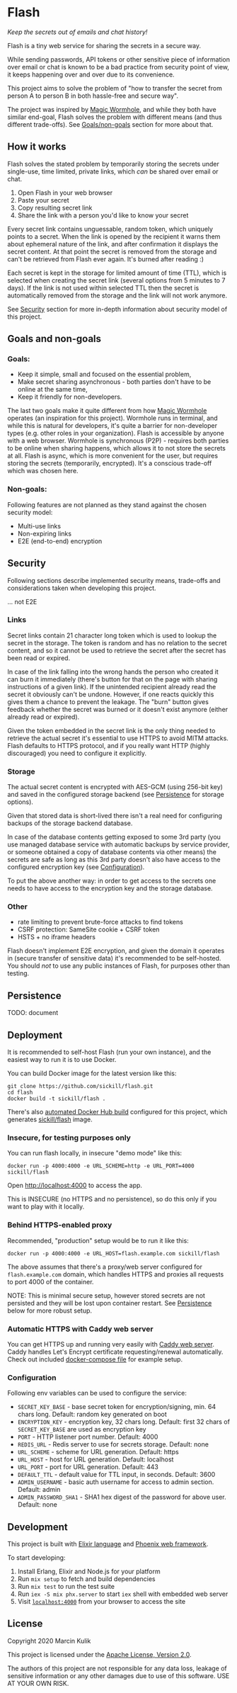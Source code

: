 # Flash

_Keep the secrets out of emails and chat history!_

Flash is a tiny web service for sharing the secrets in a secure way.

While sending passwords, API tokens or other sensitive piece of information
over email or chat is known to be a bad practice from security point of view,
it keeps happening over and over due to its convenience.

This project aims to solve the problem of "how to transfer the secret from
person A to person B in both hassle-free and secure way".

The project was inspired by [Magic
Wormhole](https://magic-wormhole.readthedocs.io), and while they both have
similar end-goal, Flash solves the problem with different means (and thus
different trade-offs). See [Goals/non-goals](#goals-and-non-goals) section
for more about that.

## How it works

Flash solves the stated problem by temporarily storing the secrets under
single-use, time limited, private links, which _can_ be shared over email or
chat.

1. Open Flash in your web browser
2. Paste your secret
3. Copy resulting secret link
4. Share the link with a person you'd like to know your secret

Every secret link contains unguessable, random token, which uniquely points
to a secret. When the link is opened by the recipient it warns them about
ephemeral nature of the link, and after confirmation it displays the secret
content. At that point the secret is removed from the storage and can't be
retrieved from Flash ever again. It's burned after reading :)

Each secret is kept in the storage for limited amount of time (TTL), which is
selected when creating the secret link (several options from 5 minutes to 7
days). If the link is not used within selected TTL then the secret is
automatically removed from the storage and the link will not work anymore.

See [Security](#security) section for more in-depth information about
security model of this project.

## Goals and non-goals

### Goals:

- Keep it simple, small and focused on the essential problem,
- Make secret sharing asynchronous - both parties don't have to be online at
  the same time,
- Keep it friendly for non-developers.

The last two goals make it quite different from how [Magic
Wormhole](https://magic-wormhole.readthedocs.io) operates (an inspiration for
this project). Wormhole runs in terminal, and while this is natural for
developers, it's quite a barrier for non-developer types (e.g. other roles in
your organization). Flash is accessible by anyone with a web browser.
Wormhole is synchronous (P2P) - requires both parties to be online when
sharing happens, which allows it to not store the secrets at all. Flash is
async, which is more convenient for the user, but requires storing the
secrets (temporarily, encrypted). It's a conscious trade-off which was chosen
here.

### Non-goals:

Following features are not planned as they stand against the chosen security model:

- Multi-use links
- Non-expiring links
- E2E (end-to-end) encryption

## Security

Following sections describe implemented security means, trade-offs and
considerations taken when developing this project.

... not E2E

### Links

Secret links contain 21 character long token which is used to lookup the
secret in the storage. The token is random and has no relation to the secret
content, and so it cannot be used to retrieve the secret after the secret has
been read or expired.

In case of the link falling into the wrong hands the person who created it
can burn it immediately (there's button for that on the page with sharing
instructions of a given link). If the unintended recipient already read the
secret it obviously can't be undone. However, if one reacts quickly this
gives them a chance to prevent the leakage. The "burn" button gives feedback
whether the secret was burned or it doesn't exist anymore (either already read
or expired).

Given the token embedded in the secret link is the only thing needed to
retrieve the actual secret it's essential to use HTTPS to avoid MITM attacks.
Flash defaults to HTTPS protocol, and if you really want HTTP (highly
discouraged) you need to configure it explicitly.

### Storage

The actual secret content is encrypted with AES-GCM (using 256-bit key) and
saved in the configured storage backend (see [Persistence](#persistence) for
storage options).

Given that stored data is short-lived there isn't a real need for configuring
backups of the storage backend database.

In case of the database contents getting exposed to some 3rd party (you use
managed database service with automatic backups by service provider, or
someone obtained a copy of database contents via other means) the secrets are
safe as long as this 3rd party doesn't also have access to the configured
encryption key (see [Configuration](#configuration)).

To put the above another way: in order to get access to the secrets one needs
to have access to the encryption key and the storage database.

### Other

- rate limiting to prevent brute-force attacks to find tokens
- CSRF protection: SameSite cookie + CSRF token
- HSTS + no iframe headers

Flash doesn't implement E2E encryption, and given the domain it operates in
(secure transfer of sensitive data) it's recommended to be self-hosted. You
should _not_ to use any public instances of Flash, for purposes other than
testing.

## Persistence

TODO: document

## Deployment

It is recommended to self-host Flash (run your own instance), and the easiest
way to run it is to use Docker.

You can build Docker image for the latest version like this:

    git clone https://github.com/sickill/flash.git
    cd flash
    docker build -t sickill/flash .

There's also [automated Docker Hub
build](https://docs.docker.com/docker-hub/builds/) configured for this
project, which generates
[sickill/flash](https://hub.docker.com/r/sickill/flash) image.

### Insecure, for testing purposes only

You can run flash locally, in insecure "demo mode" like this:

    docker run -p 4000:4000 -e URL_SCHEME=http -e URL_PORT=4000 sickill/flash

Open [http://localhost:4000](http://localhost:4000) to access the app.

This is INSECURE (no HTTPS and no persistence), so do this only if you want
to play with it locally.

### Behind HTTPS-enabled proxy

Recommended, "production" setup would be to run it like this:

    docker run -p 4000:4000 -e URL_HOST=flash.example.com sickill/flash

The above assumes that there's a proxy/web server configured for
`flash.example.com` domain, which handles HTTPS and proxies all requests to
port 4000 of the container.

NOTE: This is minimal secure setup, however stored secrets are not persisted
and they will be lost upon container restart. See [Persistence](#persistence)
below for more robust setup.

### Automatic HTTPS with Caddy web server

You can get HTTPS up and running very easily with [Caddy web
server](https://caddyserver.com/). Caddy handles Let's Encrypt certificate
requesting/renewal automatically. Check out included [docker-compose
file](docker-compose.yml) for example setup.

### Configuration

Following env variables can be used to configure the service:

- `SECRET_KEY_BASE` - base secret token for encryption/signing, min. 64 chars long. Default: random key generated on boot
- `ENCRYPTION_KEY` - encryption key, 32 chars long. Default: first 32 chars of `SECRET_KEY_BASE` are used as encryption key
- `PORT` - HTTP listener port number. Default: 4000
- `REDIS_URL` - Redis server to use for secrets storage. Default: none
- `URL_SCHEME` - scheme for URL generation. Default: https
- `URL_HOST` - host for URL generation. Default: localhost
- `URL_PORT` - port for URL generation. Default: 443
- `DEFAULT_TTL` - default value for TTL input, in seconds. Default: 3600
- `ADMIN_USERNAME` - basic auth username for access to admin section. Default: admin
- `ADMIN_PASSWORD_SHA1` - SHA1 hex digest of the password for above user. Default: none

## Development

This project is built with [Elixir language](https://elixir-lang.org/) and
[Phoenix web framework](https://www.phoenixframework.org/).

To start developing:

1. Install Erlang, Elixir and Node.js for your platform
2. Run `mix setup` to fetch and build dependencies
3. Run `mix test` to run the test suite
4. Run `iex -S mix phx.server` to start `iex` shell with embedded web server
5. Visit [`localhost:4000`](http://localhost:4000) from your browser to access the site

## License

Copyright 2020 Marcin Kulik

This project is licensed under the [Apache License, Version 2.0](LICENSE).

The authors of this project are not responsible for any data loss, leakage of
sensitive information or any other damages due to use of this software. USE
AT YOUR OWN RISK.
